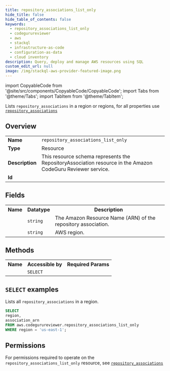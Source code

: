 ```yaml
---
title: repository_associations_list_only
hide_title: false
hide_table_of_contents: false
keywords:
  - repository_associations_list_only
  - codegurureviewer
  - aws
  - stackql
  - infrastructure-as-code
  - configuration-as-data
  - cloud inventory
description: Query, deploy and manage AWS resources using SQL
custom_edit_url: null
image: /img/stackql-aws-provider-featured-image.png
---
```


import CopyableCode from '@site/src/components/CopyableCode/CopyableCode';
import Tabs from '@theme/Tabs';
import TabItem from '@theme/TabItem';

Lists <code>repository_associations</code> in a region or regions, for all properties use <a href="/services/serviceName/repository_associations/"><code>repository_associations</code></a>

## Overview
<table>
<tbody>
<tr><td><b>Name</b></td><td><code>repository_associations_list_only</code></td></tr>
<tr><td><b>Type</b></td><td>Resource</td></tr>
<tr><td><b>Description</b></td><td>This resource schema represents the RepositoryAssociation resource in the Amazon CodeGuru Reviewer service.</td></tr>
<tr><td><b>Id</b></td><td><CopyableCode code="aws.codegurureviewer.repository_associations_list_only" /></td></tr>
</tbody>
</table>

## Fields
<table>
<tbody>
<tr><th>Name</th><th>Datatype</th><th>Description</th></tr><tr><td><CopyableCode code="association_arn" /></td><td><code>string</code></td><td>The Amazon Resource Name (ARN) of the repository association.</td></tr>
<tr><td><CopyableCode code="region" /></td><td><code>string</code></td><td>AWS region.</td></tr>
</tbody>
</table>

## Methods

<table>
<tbody>
  <tr>
    <th>Name</th>
    <th>Accessible by</th>
    <th>Required Params</th>
  </tr>
  <tr>
    <td><CopyableCode code="list_resources" /></td>
    <td><code>SELECT</code></td>
    <td><CopyableCode code="region" /></td>
  </tr>
</tbody>
</table>

## `SELECT` examples
Lists all <code>repository_associations</code> in a region.
```sql
SELECT
region,
association_arn
FROM aws.codegurureviewer.repository_associations_list_only
WHERE region = 'us-east-1';
```


## Permissions

For permissions required to operate on the <code>repository_associations_list_only</code> resource, see <a href="/services/codegurureviewer/repository_associations/#permissions"><code>repository_associations</code></a>

